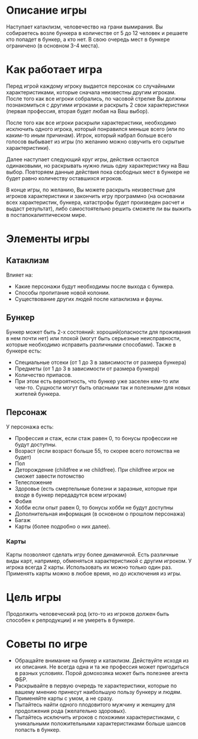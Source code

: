# Описание игры
Наступает катаклизм, человечество на грани вымирания. Вы собираетесь возле бункера в количестве от 5 до 12 человек и решаете кто попадет в бункер, а кто нет. В свою очередь мест в бункере ограничено (в основном 3-4 места).
# Как работает игра
Перед игрой каждому игроку выдается персонаж со случайными характеристиками, которые сначала неизвестны другим игрокам. После того как все игроки собрались, по часовой стрелке Вы должны познакомиться с другими игроками и раскрыть 2 свои характеристики (первая профессия, вторая будет любая на Ваш выбор). 

После того как все игроки раскрыли характеристики, необходимо исключить одного игрока, который понравился меньше всего (или по каким-то иным причинам). Игрок, который набрал больше всего голосов выбывает из игры (по желанию можно озвучить его скрытые характеристики). 

Далее наступает следующий круг игры, действия остаются одинаковыми, но раскрывать нужно лишь одну характеристику на Ваш выбор. Повторяем данные действия пока свободных мест в бункере не будет равно количеству оставшихся игроков.

В конце игры, по желанию, Вы можете раскрыть неизвестные для игроков характеристики и закончить игру программно (на основании всех характеристик, бункера, катастрофы будет произведен расчет и выдаст результат), либо самостоятельно решить сможете ли вы выжить в постапокалиптическом мире.
# Элементы игры
## Катаклизм
Влияет на:
+ Какие персонажи будут необходимы после выхода с бункера.
+ Способы пропитание новой колонии.
+ Существование других людей после катаклизма и фауны.
## Бункер
Бункер может быть 2-х состояний: хороший(опасности для проживания в нем почти нет) или плохой (могут быть серьезные неисправности, которые необходимо исправить различными способами).
Также в бункере есть:
+ Специальные отсеки (от 1 до 3 в зависимости от размера бункера) 
+ Предметы (от 1 до 3 в зависимости от размера бункера)
+ Количество припасов.
+ При этом есть вероятность, что бункер уже заселен кем-то или чем-то. Сущности могут быть опасными так и полезными для новых жителей бункера.
## Персонаж
У персонажа есть:
+ Профессия и стаж, если стаж равен 0, то бонусы профессии не будут доступны.
+ Возраст (если возраст больше 55, то скорее всего потомства не будет)
+ Пол
+ Деторождение (childfree и не childfree). При childfree игрок не сможет завести потомство
+ Телесложение
+ Здоровье (есть смертельные болезни и заразные, которые при входе в бункер передадутся всем игрокам)
+ Фобия
+ Хобби  если опыт равен 0, то бонусы хобби не будут доступны
+ Дополнительная информация (в основном о прошлом персонажа)
+ Багаж
+ Карты (более подробно о них далее).
### Карты
Карты позволяют сделать игру более динамичной. Есть различные виды карт, например, обменяться характеристикой с другим игроком.
У игрока всегда 2 карты. Использовать их можно только один раз. Применять карты можно в любое время, но до исключения из игры.
# Цель игры
Продолжить человеческий род (кто-то из игроков должен быть способен к репродукции) и не умереть в бункере.
# Советы по игре
+ Обращайте внимание на бункер и катаклизм. Действуйте исходя из их описания. Не всегда одна и та же профессия может пригодиться в разных условиях. Порой домохозяка может быть полезнее агента ФБР.
+ Раскрывайте в первую очередь те характеристики, которые по вашему мнению принесут наибольшую пользу бункеру и людям.
+ Применяйте карты с умом, а не сразу.
+ Пытайтесь найти одного плодовитого мужчину и женщину для продолжения рода (желательно здоровых).
+ Пытайтесь исключить игроков с похожими характеристиками, с уникальными положительными характеристиками больше шансов попасть в бункер. 
